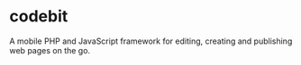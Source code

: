 # codebit
A mobile PHP and JavaScript framework for editing, creating and publishing web pages on the go.
